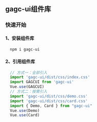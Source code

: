 ## gagc-ui组件库

### 快速开始

#### 1、安装组件库
```bash
  npm i gagc-ui
```
#### 2、引用组件库
```javascript
  // 方式一：全部引入
  import 'gagc-ui/dist/css/index.css'
  import GAGCUI from 'gagc-ui'
  Vue.use(GAGCUI)
  // 方式二：按需引入
  import 'gagc-ui/dist/css/demo.css'
  import 'gagc-ui/dist/css/card.css'
  import { Demo, Card } from "gagc-ui"
  Vue.use(Demo)
  Vue.use(Card)
```

